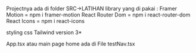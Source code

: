 Projectnya ada di folder SRC->LATIHAN
library yang di pakai :
Framer Motion        = npm i framer-motion
React Router Dom     = npm i react-router-dom
React Icons          = npm i react-icons


styling css Tailwind version 3*



App.tsx atau main page home ada di File testNav.tsx
